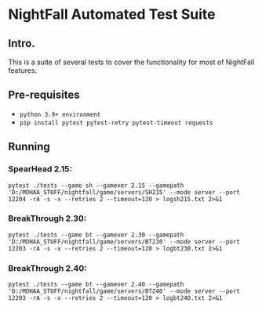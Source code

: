 # NightFall Automated Test Suite

## Intro.

This is a suite of several tests to cover the functionality for most of NightFall features.
## Pre-requisites
 - `python 3.9+ environment`
 - `pip install pytest pytest-retry pytest-timeout requests`

## Running
### SpearHead 2.15:
`pytest ./tests --game sh --gamever 2.15 --gamepath 'D:/MOHAA_STUFF/nightfall/game/servers/SH215' --mode server --port 12204 -rA -s -x --retries 2 --timeout=120 > logsh215.txt 2>&1`
### BreakThrough 2.30:
`pytest ./tests --game bt --gamever 2.30 --gamepath 'D:/MOHAA_STUFF/nightfall/game/servers/BT230' --mode server --port 12203 -rA -s -x --retries 2 --timeout=120 > logbt230.txt 2>&1`
### BreakThrough 2.40:
`pytest ./tests --game bt --gamever 2.40 --gamepath 'D:/MOHAA_STUFF/nightfall/game/servers/BT240' --mode server --port 12203 -rA -s -x --retries 2 --timeout=120 > logbt240.txt 2>&1`
